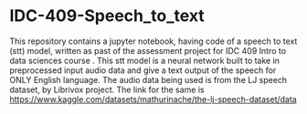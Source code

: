 # IDC-409-Speech_to_text

This repository contains a jupyter notebook, having code of a speech to text (stt) model, written as past of the assessment project for IDC 409 Intro to data sciences course .
This stt model is a neural network built to take in preprocessed input audio data and give a text output of the speech for ONLY English language. 
The audio data being used is from the LJ speech dataset, by Librivox project. The link for the same is https://www.kaggle.com/datasets/mathurinache/the-lj-speech-dataset/data
